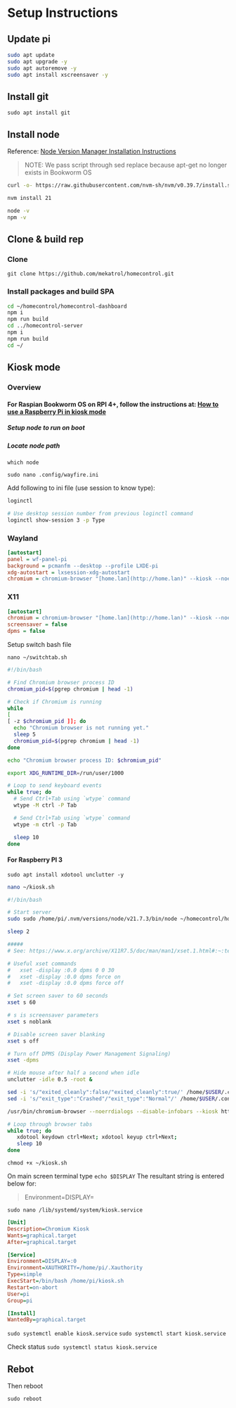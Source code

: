 # Setup Instructions

## Update pi

```bash
sudo apt update
sudo apt upgrade -y
sudo apt autoremove -y
sudo apt install xscreensaver -y
```

## Install git

`sudo apt install git`

## Install node

Reference: [Node Version Manager Installation Instructions](https://nodejs.org/en/download/package-manager)

> NOTE: We pass script through sed replace because apt-get no longer exists in Bookworm OS

```bash
curl -o- https://raw.githubusercontent.com/nvm-sh/nvm/v0.39.7/install.sh | bash

nvm install 21

node -v
npm -v
```

## Clone & build rep

### Clone

`git clone https://github.com/mekatrol/homecontrol.git`

### Install packages and build SPA

```bash
cd ~/homecontrol/homecontrol-dashboard
npm i
npm run build
cd ../homecontrol-server
npm i
npm run build
cd ~/
```

## Kiosk mode

### Overview

#### For Raspian Bookworm OS on RPI 4+, follow the instructions at: [How to use a Raspberry Pi in kiosk mode](https://www.raspberrypi.com/tutorials/how-to-use-a-raspberry-pi-in-kiosk-mode/)

##### Setup node to run on boot

##### Locate node path

`which node`

`sudo nano .config/wayfire.ini`

Add following to ini file (use session to know type):

```bash
loginctl 

# Use desktop session number from previous loginctl command
loginctl show-session 3 -p Type 

```

### Wayland

```ini
[autostart]
panel = wf-panel-pi
background = pcmanfm --desktop --profile LXDE-pi
xdg-autostart = lxsession-xdg-autostart
chromium = chromium-browser "[home.lan](http://home.lan)" --kiosk --noerrdialogs --disable-infobars --no-first-run --ozone-platform=wayland --enable-features=OverlayScrollbar
```

### X11

```ini
[autostart]
chromium = chromium-browser "[home.lan](http://home.lan)" --kiosk --noerrdialogs --disable-infobars --no-first-run --ozone-platform=wayland --enable-features=OverlayScrollbar --start-maximized
screensaver = false
dpms = false
```

Setup switch bash file

`nano ~/switchtab.sh`

```bash
#!/bin/bash

# Find Chromium browser process ID
chromium_pid=$(pgrep chromium | head -1)

# Check if Chromium is running
while
[
[ -z $chromium_pid ]]; do
  echo "Chromium browser is not running yet."
  sleep 5
  chromium_pid=$(pgrep chromium | head -1)
done

echo "Chromium browser process ID: $chromium_pid"

export XDG_RUNTIME_DIR=/run/user/1000

# Loop to send keyboard events
while true; do
  # Send Ctrl+Tab using `wtype` command
  wtype -M ctrl -P Tab

  # Send Ctrl+Tab using `wtype` command
  wtype -m ctrl -p Tab

  sleep 10
done
```

#### For Raspberry PI 3

`sudo apt install xdotool unclutter -y`

```bash
nano ~/kiosk.sh
```

```bash
#!/bin/bash

# Start server 
sudo sudo /home/pi/.nvm/versions/node/v21.7.3/bin/node ~/homecontrol/homecontrol-server/server/index.js &

sleep 2

#####
# See: https://www.x.org/archive/X11R7.5/doc/man/man1/xset.1.html#:~:text=The%20'blank'%20flag%20sets%20the,rather%20than%20blank%20the%20video.

# Useful xset commands
#   xset -display :0.0 dpms 0 0 30
#   xset -display :0.0 dpms force on
#   xset -display :0.0 dpms force off

# Set screen saver to 60 seconds
xset s 60

# s is screensaver parameters
xset s noblank

# Disable screen saver blanking
xset s off

# Turn off DPMS (Display Power Management Signaling)
xset -dpms

# Hide mouse after half a second when idle
unclutter -idle 0.5 -root &

sed -i 's/"exited_cleanly":false/"exited_cleanly":true/' /home/$USER/.config/chromium/Default/Preferences
sed -i 's/"exit_type":"Crashed"/"exit_type":"Normal"/' /home/$USER/.config/chromium/Default/Preferences

/usr/bin/chromium-browser --noerrdialogs --disable-infobars --kiosk http:localhost &

# Loop through browser tabs
while true; do
   xdotool keydown ctrl+Next; xdotool keyup ctrl+Next;
   sleep 10
done
```

`chmod +x ~/kiosk.sh`

On main screen terminal type
`echo $DISPLAY`
The resultant string is entered below for:
> Environment=DISPLAY=

`sudo nano /lib/systemd/system/kiosk.service`

```ini
[Unit]
Description=Chromium Kiosk
Wants=graphical.target
After=graphical.target

[Service]
Environment=DISPLAY=:0
Environment=XAUTHORITY=/home/pi/.Xauthority
Type=simple
ExecStart=/bin/bash /home/pi/kiosk.sh
Restart=on-abort
User=pi
Group=pi

[Install]
WantedBy=graphical.target

```

`sudo systemctl enable kiosk.service`
`sudo systemctl start kiosk.service`

Check status `sudo systemctl status kiosk.service`

## Rebot

Then reboot

`sudo reboot`
